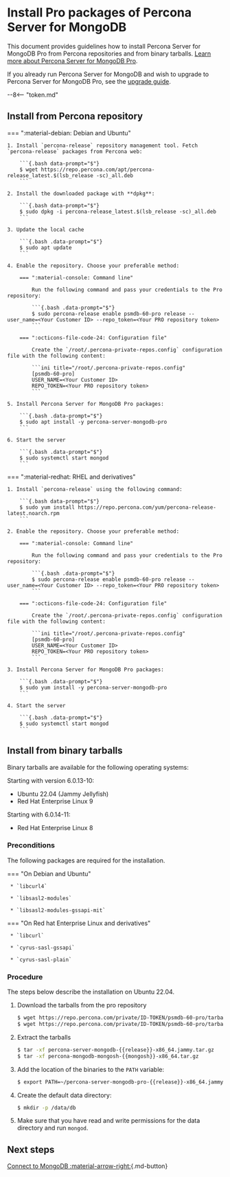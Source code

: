 # Install Pro packages of Percona Server for MongoDB

This document provides guidelines how to install Percona Server for MongoDB Pro from Percona repositories and from binary tarballs. [Learn more about Percona Server for MongoDB Pro](../psmdb-pro.md).

If you already run Percona Server for MongoDB and wish to upgrade to Percona Server for MongoDB Pro, see the [upgrade guide](update-pro.md).

--8<-- "token.md"

## Install from Percona repository

=== ":material-debian: Debian and Ubuntu" 

    1. Install `percona-release` repository management tool. Fetch `percona-release` packages from Percona web:
        
        ```{.bash data-prompt="$"}
        $ wget https://repo.percona.com/apt/percona-release_latest.$(lsb_release -sc)_all.deb
        ```            

    2. Install the downloaded package with **dpkg**:            

        ```{.bash data-prompt="$"}
        $ sudo dpkg -i percona-release_latest.$(lsb_release -sc)_all.deb
        ```

    3. Update the local cache    

        ```{.bash .data-prompt="$"}
        $ sudo apt update
        ```

    4. Enable the repository. Choose your preferable method:        

        === ":material-console: Command line"

            Run the following command and pass your credentials to the Pro repository:        

            ```{.bash .data-prompt="$"}
            $ sudo percona-release enable psmdb-60-pro release --user_name=<Your Customer ID> --repo_token=<Your PRO repository token>
            ```        

        === ":octicons-file-code-24: Configuration file"        

            Create the `/root/.percona-private-repos.config` configuration file with the following content:        

            ```ini title="/root/.percona-private-repos.config"
            [psmdb-60-pro]
            USER_NAME=<Your Customer ID>
            REPO_TOKEN=<Your PRO repository token>
            ```            

    5. Install Percona Server for MongoDB Pro packages:        

        ```{.bash .data-prompt="$"}
        $ sudo apt install -y percona-server-mongodb-pro
        ```            

    6. Start the server            

        ```{.bash .data-prompt="$"}
        $ sudo systemctl start mongod
        ```    

=== ":material-redhat: RHEL and derivatives"  

    1. Install `percona-release` using the following command:

        ```{.bash data-prompt="$"}
        $ sudo yum install https://repo.percona.com/yum/percona-release-latest.noarch.rpm
        ```        

    2. Enable the repository. Choose your preferable method:        

        === ":material-console: Command line"

            Run the following command and pass your credentials to the Pro repository:        

            ```{.bash .data-prompt="$"}
            $ sudo percona-release enable psmdb-60-pro release --user_name=<Your Customer ID> --repo_token=<Your PRO repository token>
            ```        

        === ":octicons-file-code-24: Configuration file"        

            Create the `/root/.percona-private-repos.config` configuration file with the following content:        

            ```ini title="/root/.percona-private-repos.config"
            [psmdb-60-pro]
            USER_NAME=<Your Customer ID>
            REPO_TOKEN=<Your PRO repository token>
            ```             

    3. Install Percona Server for MongoDB Pro packages:        

        ```{.bash .data-prompt="$"}
        $ sudo yum install -y percona-server-mongodb-pro
        ```        

    4. Start the server            

        ```{.bash .data-prompt="$"}
        $ sudo systemctl start mongod
        ```    



## Install from binary tarballs

Binary tarballs are available for the following operating systems:

Starting with version 6.0.13-10:

* Ubuntu 22.04 (Jammy Jellyfish)
* Red Hat Enterprise Linux 9

Starting with 6.0.14-11: 

* Red Hat Enterprise Linux 8 

### Preconditions

The following packages are required for the installation.

=== "On Debian and Ubuntu"
     
     * `libcurl4`

     * `libsasl2-modules`

     * `libsasl2-modules-gssapi-mit`


=== "On Red hat Enterprise Linux and derivatives"

     * `libcurl`

     * `cyrus-sasl-gssapi`

     * `cyrus-sasl-plain`

### Procedure

The steps below describe the installation on Ubuntu 22.04.

1. Download the tarballs from the pro repository 

    ```{.bash data-prompt="$"}
    $ wget https://repo.percona.com/private/ID-TOKEN/psmdb-60-pro/tarballs/percona-server-mongodb-pro-{{release}}-x86_64.jammy.tar.gz\
    $ wget https://repo.percona.com/private/ID-TOKEN/psmdb-60-pro/tarballs/percona-mongodb-mongosh-{{mongosh}}-x86_64.tar.gz
    ```
2. Extract the tarballs

    ```{.bash data-prompt='$'} 
    $ tar -xf percona-server-mongodb-{{release}}-x86_64.jammy.tar.gz
    $ tar -xf percona-mongodb-mongosh-{{mongosh}}-x86_64.tar.gz
    ```


3. Add the location of the binaries to the `PATH` variable:

    ```{.bash data-prompt="$"}
    $ export PATH=~/percona-server-mongodb-pro-{{release}}-x86_64.jammy/bin/:~/percona-mongodb-mongosh-{{mongosh}}/bin/:$PATH
    ```


4. Create the default data directory:

    ```{.bash data-prompt="$"}
    $ mkdir -p /data/db
    ```

5. Make sure that you have read and write permissions for the data
directory and run `mongod`.


## Next steps

[Connect to MongoDB :material-arrow-right:](../connect.md){.md-button}
